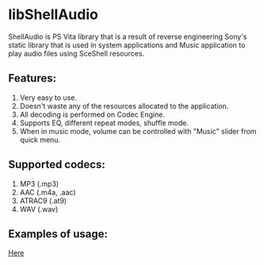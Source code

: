 # libShellAudio

ShellAudio is PS Vita library that is a result of reverse engineering Sony's static library that is used in system applications and Music application to play audio files using SceShell resources.

## Features:
1. Very easy to use.
2. Doesn't waste any of the resources allocated to the application.
3. All decoding is performed on Codec Engine.
4. Supports EQ, different repeat modes, shuffle mode.
5. When in music mode, volume can be controlled with "Music" slider from quick menu.

## Supported codecs:
1. MP3 (.mp3)
2. AAC (.m4a, .aac)
3. ATRAC9 (.at9)
4. WAV (.wav)

## Examples of usage:
[Here](https://forum.devchroma.nl/index.php/topic,158.0.html)
